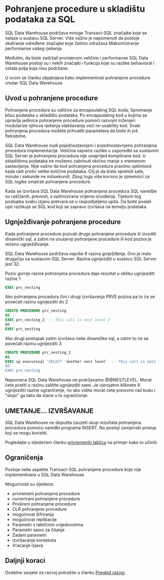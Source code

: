 <properties
   pageTitle="Pohranjene procedure u SQL Data Warehouse | Microsoft Azure"
   description="Savjeti za implementaciju pohranjene procedure u skladištu podataka za SQL Azure za razvoj rješenja."
   services="sql-data-warehouse"
   documentationCenter="NA"
   authors="jrowlandjones"
   manager="barbkess"
   editor=""/>

<tags
   ms.service="sql-data-warehouse"
   ms.devlang="NA"
   ms.topic="article"
   ms.tgt_pltfrm="NA"
   ms.workload="data-services"
   ms.date="06/30/2016"
   ms.author="jrj;barbkess;sonyama"/>

# <a name="stored-procedures-in-sql-data-warehouse"></a>Pohranjene procedure u skladištu podataka za SQL

SQL Data Warehouse podržava mnoge Transact-SQL značajke koje se nalaze u sustavu SQL Server. Više važno je napomenuti da postoje skaliranje određene značajke koje želimo odražava Maksimiziranje performanse vašeg rješenja.

Međutim, da biste zadržali promjenom veličine i performanse SQL Data Warehouse postoji su i nekih značajki i funkcija koje su razlike behavioral i ostala polja koja nisu podržane.

U ovom se članku objašnjava kako implementirati pohranjene procedure unutar SQL Data Warehouse.

## <a name="introducing-stored-procedures"></a>Uvod u pohranjene procedure
Pohranjene procedure su odlične za encapsulating SQL koda; Spremanje blizu podataka u skladištu podataka. Po encapsulating kod u kojima se upravlja jedinice pohranjene procedure pomoći razvojni inženjeri modularize njihova rješenja olakšavanja veći re-usability kod. Svaki pohranjena procedura možete prihvatiti parametara da biste ih još fleksibilne.

SQL Data Warehouse nudi pojednostavnjeni i pojednostavnjeno pohranjena procedura implementacije. Veličina najveće razlike u usporedbi sa sustavom SQL Server je pohranjena procedura nije unaprijed kompilirane kod. U skladištima podataka ne možemo zabrinuti obično manje s vremenom sastavljanje. Nije važno da kod pohranjena procedura pravilno optimised kada radi protiv velike količine podataka. Cilj je da biste spremili sate, minute i sekunde ne milisekundi. Zbog toga više korisno je spremnici za SQL logike smatrati pohranjene procedure.     

Kada se izvršava SQL Data Warehouse pohranjena procedura SQL naredbe su raščlaniti, prevesti, a optimizirana vrijeme izvođenja. Tijekom tog postupka svaku izjavu pretvara se u raspodijeljeno upita. Da biste poslali upit razlikuje se SQL kod koji se zapravo izvršava na temelju podataka.

## <a name="nesting-stored-procedures"></a>Ugnježđivanje pohranjene procedure
Kada pohranjene procedure pozvati druge pohranjene procedure ili izvoditi dinamički sql, a zatim na unutarnji pohranjene procedure ili kod poziva je rečeno ugnježđivanje.

SQL Data Warehouse podržava najviše 8 razina gniježđenja. Ovo je malo drugačiju sa sustavom SQL Server. Razina ugnijezditi u sustavu SQL Server jest 32.

Poziv gornje razine pohranjena procedura daje rezultat u obliku ugnijezditi razine 1

```sql
EXEC prc_nesting
```
Ako pohranjena procedura čini i drugi izvršavanja PRVE poziva pa to će se povećati razinu ugnijezditi do 2
```sql
CREATE PROCEDURE prc_nesting
AS
EXEC prc_nesting_2  -- This call is nest level 2
GO
EXEC prc_nesting
```
Ako drugi postupak zatim izvršava neke dinamičke sql, a zatim to će se povećati razinu ugnijezditi 3
```sql
CREATE PROCEDURE prc_nesting_2
AS
EXEC sp_executesql 'SELECT 'another nest level'  -- This call is nest level 2
GO
EXEC prc_nesting
```

Napomena SQL Data Warehouse ne podržavamo @@NESTLEVEL. Morat ćete pratiti u razinu zaštite ugnijezditi sami. Je vjerojatno kliknete 8 ugnijezditi razine ograničenje, no ako vidite morat ćete ponovno rad kodu i "stopi" ga tako da stane u to ograničenje.

## <a name="insertexecute"></a>UMETANJE... IZVRŠAVANJE
SQL Data Warehouse ne dopušta zauzeti skup rezultata pohranjena procedura pomoću naredbi programa INSERT. No postoji zamjenski pristup koji se mogu koristiti.

Pogledajte u sljedećem članku [privremenih tablica] na primjer kako to učiniti.

## <a name="limitations"></a>Ograničenja

Postoje neke aspekte Transact-SQL pohranjene procedure koje nije implementirana u SQL Data Warehouse.

Mogućnosti su sljedeće:

- privremeni pohranjene procedure
- numerirani pohranjene procedure
- Prošireni pohranjene procedure
- CLR pohranjene procedure
- mogućnost šifriranja
- mogućnost replikacije
- Parametri s tabličnim vrijednostima
- Parametri samo za čitanje
- Zadani parametri
- izvršavanje konteksta
- Vraćanje izjava

## <a name="next-steps"></a>Daljnji koraci
Dodatne savjete za razvoj potražite u članku [Pregled razvoj][].

<!--Image references-->

<!--Article references-->
[privremenih tablica]: ./sql-data-warehouse-tables-temporary.md#modularizing-code
[Pregled razvoj]: ./sql-data-warehouse-overview-develop.md

<!--MSDN references-->
[nest level]: https://msdn.microsoft.com/library/ms187371.aspx

<!--Other Web references-->
